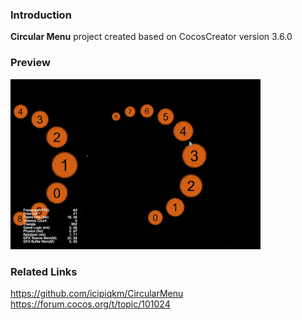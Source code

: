 ### Introduction
**Circular Menu** project created based on CocosCreator version 3.6.0

### Preview
![image](../../../gif/202201/2022012053.gif)

### Related Links
https://github.com/icipiqkm/CircularMenu    
https://forum.cocos.org/t/topic/101024